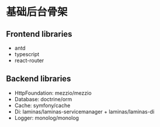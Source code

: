 基础后台骨架
==========

Frontend libraries
------------------

- antd
- typescript
- react-router

Backend libraries
-----------------

- HttpFoundation: mezzio/mezzio
- Database: doctrine/orm
- Cache: symfony/cache
- Di: laminas/laminas-servicemanager + laminas/laminas-di
- Logger: monolog/monolog
